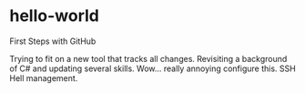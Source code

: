 # hello-world
First Steps with GitHub

Trying to fit on a new tool that tracks all changes. Revisiting a background of C# and updating several skills.
Wow... really annoying configure this. SSH Hell management.
